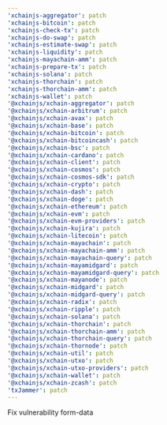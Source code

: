 ```yaml
---
'xchainjs-aggregator': patch
'xchainjs-bitcoin': patch
'xchainjs-check-tx': patch
'xchainjs-do-swap': patch
'xchainjs-estimate-swap': patch
'xchainjs-liquidity': patch
'xchainjs-mayachain-amm': patch
'xchainjs-prepare-tx': patch
'xchainjs-solana': patch
'xchainjs-thorchain': patch
'xchainjs-thorchain-amm': patch
'xchainjs-wallet': patch
'@xchainjs/xchain-aggregator': patch
'@xchainjs/xchain-arbitrum': patch
'@xchainjs/xchain-avax': patch
'@xchainjs/xchain-base': patch
'@xchainjs/xchain-bitcoin': patch
'@xchainjs/xchain-bitcoincash': patch
'@xchainjs/xchain-bsc': patch
'@xchainjs/xchain-cardano': patch
'@xchainjs/xchain-client': patch
'@xchainjs/xchain-cosmos': patch
'@xchainjs/xchain-cosmos-sdk': patch
'@xchainjs/xchain-crypto': patch
'@xchainjs/xchain-dash': patch
'@xchainjs/xchain-doge': patch
'@xchainjs/xchain-ethereum': patch
'@xchainjs/xchain-evm': patch
'@xchainjs/xchain-evm-providers': patch
'@xchainjs/xchain-kujira': patch
'@xchainjs/xchain-litecoin': patch
'@xchainjs/xchain-mayachain': patch
'@xchainjs/xchain-mayachain-amm': patch
'@xchainjs/xchain-mayachain-query': patch
'@xchainjs/xchain-mayamidgard': patch
'@xchainjs/xchain-mayamidgard-query': patch
'@xchainjs/xchain-mayanode': patch
'@xchainjs/xchain-midgard': patch
'@xchainjs/xchain-midgard-query': patch
'@xchainjs/xchain-radix': patch
'@xchainjs/xchain-ripple': patch
'@xchainjs/xchain-solana': patch
'@xchainjs/xchain-thorchain': patch
'@xchainjs/xchain-thorchain-amm': patch
'@xchainjs/xchain-thorchain-query': patch
'@xchainjs/xchain-thornode': patch
'@xchainjs/xchain-util': patch
'@xchainjs/xchain-utxo': patch
'@xchainjs/xchain-utxo-providers': patch
'@xchainjs/xchain-wallet': patch
'@xchainjs/xchain-zcash': patch
'txJammer': patch
---
```


Fix vulnerability form-data
